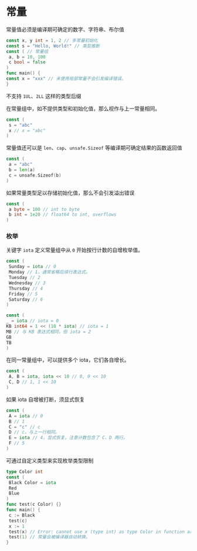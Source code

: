 # 常量

常量值必须是编译期可确定的数字、字符串、布尔值

```go
const x, y int = 1, 2 // 多常量初始化
const s = "Hello, World!" // 类型推断
const ( // 常量组
 a, b = 10, 100
 c bool = false
)
func main() {
const x = "xxx" // 未使⽤局部常量不会引发编译错误。
}
```

不⽀持 `1UL`、`2LL` 这样的类型后缀

在常量组中，如不提供类型和初始化值，那么视作与上⼀常量相同。

```go
const (
 s = "abc"
 x // x = "abc"
)
```

常量值还可以是 `len`、`cap`、`unsafe.Sizeof` 等编译期可确定结果的函数返回值

```go
const (
 a = "abc"
 b = len(a)
 c = unsafe.Sizeof(b)
)
```

如果常量类型⾜以存储初始化值，那么不会引发溢出错误

```go
const (
 a byte = 100 // int to byte
 b int = 1e20 // float64 to int, overflows
)
```

### 枚举

关键字 `iota` 定义常量组中从 `0` 开始按⾏计数的⾃增枚举值。

```go
const (
 Sunday = iota // 0
 Monday // 1，通常省略后续⾏表达式。
 Tuesday // 2
 Wednesday // 3
 Thursday // 4
 Friday // 5
 Saturday // 6
)

const (
_ = iota // iota = 0
KB int64 = 1 << (10 * iota) // iota = 1
MB // 与 KB 表达式相同，但 iota = 2
GB
TB
)
```

在同⼀常量组中，可以提供多个 iota，它们各⾃增⻓。

```go
const (
 A, B = iota, iota << 10 // 0, 0 << 10
 C, D // 1, 1 << 10
)
```

如果 iota ⾃增被打断，须显式恢复

```go
const (
 A = iota // 0
 B // 1
 C = "c" // c 
 D // c，与上⼀⾏相同。
 E = iota // 4，显式恢复。注意计数包含了 C、D 两⾏。
 F // 5
)
```

可通过⾃定义类型来实现枚举类型限制

```go
type Color int
const (
 Black Color = iota
 Red
 Blue
)
func test(c Color) {}
func main() {
 c := Black
 test(c)
 x := 1
 test(x) // Error: cannot use x (type int) as type Color in function argument
 test(1) // 常量会被编译器⾃动转换。
}
```

